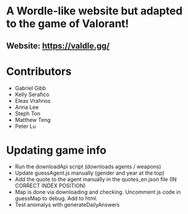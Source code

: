 # A Wordle-like website but adapted to the game of Valorant!
## Website: https://valdle.gg/

# Contributors
- Gabriel Gibb
- Kelly Serafico
- Eleas Vrahnos
- Anna Lee
- Steph Ton
- Matthew Teng
- Peter Lu


# Updating game info
- Run the downloadApi script (downloads agents / weapons)
- Update guessAgent.js manually (gender and year at the top)
- Add the quote to the agent manually in the quotes_en.json file (IN CORRECT INDEX POSITION)
- Map is done via downloading and checking. Uncomment js code in guessMap to debug. Add to html.
- Test anomalys with generateDailyAnswers